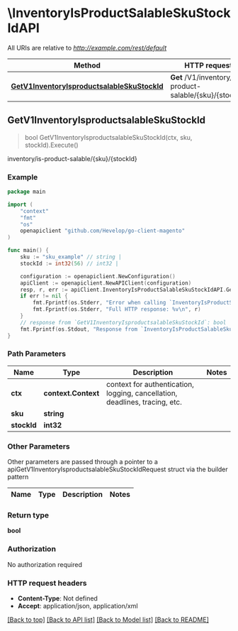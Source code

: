 # \InventoryIsProductSalableSkuStockIdAPI

All URIs are relative to *http://example.com/rest/default*

Method | HTTP request | Description
------------- | ------------- | -------------
[**GetV1InventoryIsproductsalableSkuStockId**](InventoryIsProductSalableSkuStockIdAPI.md#GetV1InventoryIsproductsalableSkuStockId) | **Get** /V1/inventory/is-product-salable/{sku}/{stockId} | inventory/is-product-salable/{sku}/{stockId}



## GetV1InventoryIsproductsalableSkuStockId

> bool GetV1InventoryIsproductsalableSkuStockId(ctx, sku, stockId).Execute()

inventory/is-product-salable/{sku}/{stockId}



### Example

```go
package main

import (
	"context"
	"fmt"
	"os"
	openapiclient "github.com/Hevelop/go-client-magento"
)

func main() {
	sku := "sku_example" // string | 
	stockId := int32(56) // int32 | 

	configuration := openapiclient.NewConfiguration()
	apiClient := openapiclient.NewAPIClient(configuration)
	resp, r, err := apiClient.InventoryIsProductSalableSkuStockIdAPI.GetV1InventoryIsproductsalableSkuStockId(context.Background(), sku, stockId).Execute()
	if err != nil {
		fmt.Fprintf(os.Stderr, "Error when calling `InventoryIsProductSalableSkuStockIdAPI.GetV1InventoryIsproductsalableSkuStockId``: %v\n", err)
		fmt.Fprintf(os.Stderr, "Full HTTP response: %v\n", r)
	}
	// response from `GetV1InventoryIsproductsalableSkuStockId`: bool
	fmt.Fprintf(os.Stdout, "Response from `InventoryIsProductSalableSkuStockIdAPI.GetV1InventoryIsproductsalableSkuStockId`: %v\n", resp)
}
```

### Path Parameters


Name | Type | Description  | Notes
------------- | ------------- | ------------- | -------------
**ctx** | **context.Context** | context for authentication, logging, cancellation, deadlines, tracing, etc.
**sku** | **string** |  | 
**stockId** | **int32** |  | 

### Other Parameters

Other parameters are passed through a pointer to a apiGetV1InventoryIsproductsalableSkuStockIdRequest struct via the builder pattern


Name | Type | Description  | Notes
------------- | ------------- | ------------- | -------------



### Return type

**bool**

### Authorization

No authorization required

### HTTP request headers

- **Content-Type**: Not defined
- **Accept**: application/json, application/xml

[[Back to top]](#) [[Back to API list]](../README.md#documentation-for-api-endpoints)
[[Back to Model list]](../README.md#documentation-for-models)
[[Back to README]](../README.md)

